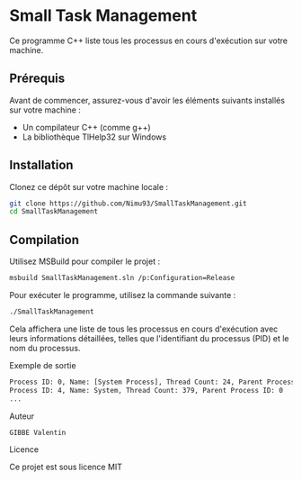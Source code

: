 
# Small Task Management

Ce programme C++ liste tous les processus en cours d'exécution sur votre machine.

## Prérequis

Avant de commencer, assurez-vous d'avoir les éléments suivants installés sur votre machine :

- Un compilateur C++ (comme g++)
- La bibliothèque TlHelp32 sur Windows
## Installation

Clonez ce dépôt sur votre machine locale :

```bash
git clone https://github.com/Nimu93/SmallTaskManagement.git
cd SmallTaskManagement
```
## Compilation

Utilisez MSBuild pour compiler le projet :

```bash
msbuild SmallTaskManagement.sln /p:Configuration=Release
```

Pour exécuter le programme, utilisez la commande suivante :

```bash
./SmallTaskManagement
```

Cela affichera une liste de tous les processus en cours d'exécution avec leurs informations détaillées, telles que l'identifiant du processus (PID) et le nom du processus.

Exemple de sortie
```bash
Process ID: 0, Name: [System Process], Thread Count: 24, Parent Process ID: 0
Process ID: 4, Name: System, Thread Count: 379, Parent Process ID: 0
...
```
Auteur

    GIBBE Valentin

Licence

Ce projet est sous licence MIT
